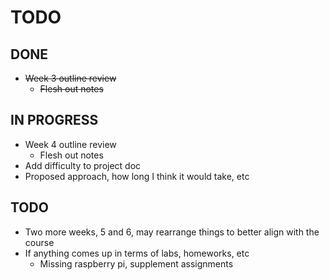 # TODO

## DONE

- ~~Week 3 outline review~~
  - ~~Flesh out notes~~

## IN PROGRESS

- Week 4 outline review
  - Flesh out notes
- Add difficulty to project doc
- Proposed approach, how long I think it would take, etc

## TODO

- Two more weeks, 5 and 6, may rearrange things to better align with the course
- If anything comes up in terms of labs, homeworks, etc
  - Missing raspberry pi, supplement assignments

